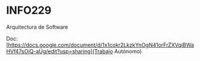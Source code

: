# INFO229
Arquitectura de Software

Doc: [https://docs.google.com/document/d/1x1cokr2LkzkYnOgN41orFrZXVqiBWaHVf47sOiQ-aUg/edit?usp=sharing](Trabajo Autónomo)